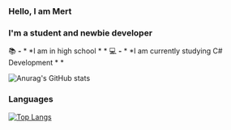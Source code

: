 ### Hello, I am Mert

### I'm a student and newbie developer

 📚 **-** 	* *I am in high school 	* *
 💻 **-** 	* *I am currently studying C# Development	* *

![Anurag's GitHub stats](https://github-readme-stats.vercel.app/api?username=mertmzzx&show_icons=true&theme=dark)

### Languages
[![Top Langs](https://github-readme-stats.vercel.app/api/top-langs/?username=anuraghazra&layout=compact)](https://github.com/anuraghazra/github-readme-stats)
